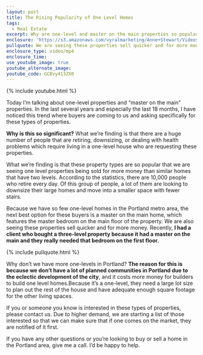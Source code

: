```yaml
---
layout: post
title: The Rising Popularity of One Level Homes
tags:
  - Real Estate
excerpt: Why are one-level and master on the main properties so popular in Portland? I’ve got your answer in today’s video.
enclosure: 'https://s3.amazonaws.com/vyralmarketing/Anne+Stewart/Videos/2017/The+Rising+Popularity+of+One+Level+Homes+-+Oregon+Real+Estate+Agent.mp4'
pullquote: We are seeing these properties sell quicker and for more money.
enclosure_type: video/mp4
enclosure_time:
use_youtube_image: true
youtube_alternate_image:
youtube_code: GCBvy413ZX0
---
```



{% include youtube.html %}

Today I’m talking about one-level properties and “master on the main” properties. In the last several years and especially the last 18 months, I have noticed this trend where buyers are coming to us and asking specifically for these types of properties.&nbsp;

**Why is this so significant?** What we’re finding is that there are a huge number of people that are retiring, downsizing, or dealing with health problems which require living in a one-level house who are requesting these properties.&nbsp;

What we’re finding is that these property types are so popular that we are seeing one level properties being sold for more money than similar homes that have two levels. According to the statistics, there are 10,000 people who retire every day. Of this group of people, a lot of them are looking to downsize their large homes and move into a smaller space with fewer stairs.&nbsp;

Because we have so few one-level homes in the Portland metro area, the next best option for these buyers is a master on the main home, which features the master bedroom on the main floor of the property. We are also seeing these properties sell quicker and for more money. Recently, **I had a client who bought a three-level property because it had a master on the main and they really needed that bedroom on the first floor.&nbsp;**

{% include pullquote.html %}

Why don’t we have more one-levels in Portland? **The reason for this is because we don’t have a lot of planned communities in Portland due to the eclectic development of the city**, and it costs more money for builders to build one level homes.Because it’s a one-level, they need a large lot size to plan out the rest of the house and have adequate enough square footage for the other living spaces.

If you or someone you know is interested in these types of properties, please contact us. Due to higher demand, we are starting a list of those interested so that we can make sure that if one comes on the market, they are notified of it first.

If you have any other questions or you’re looking to buy or sell a home in the Portland area, give me a call. I’d be happy to help.
<br>&nbsp;